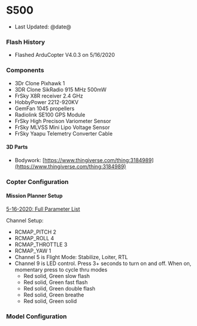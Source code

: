 
# S500

- Last Updated: @date@

### Flash History

- Flashed ArduCopter V4.0.3 on 5/16/2020

### Components

- 3Dr Clone Pixhawk 1 
- 3DR Clone SikRadio 915 MHz 500mW
- FrSky X8R receiver 2.4 GHz
- HobbyPower 2212-920KV
- GemFan 1045 propellers
- Radiolink SE100 GPS Module
- FrSky High Precison Variometer Sensor
- FrSky MLVSS Mini Lipo Voltage Sensor
- FrSky Yaapu Telemetry Converter Cable 

#### 3D Parts

- Bodywork: [https://www.thingiverse.com/thing:3184989](https://www.thingiverse.com/thing:3184989)

### Copter Configuration

#### Mission Planner Setup

[5-16-2020: Full Parameter List](./s500-1-05-16-2020-12-46.param)

Channel Setup:
- RCMAP_PITCH	2
- RCMAP_ROLL	4
- RCMAP_THROTTLE	3
- RCMAP_YAW	1
- Channel 5 is Flight Mode: Stabilize, Loiter, RTL
- Channel 9 is LED control.  Press 3+ seconds to turn on and off.  When on, momentary press to cycle thru modes
  - Red solid, Green slow flash
  - Red solid, Green fast flash
  - Red solid, Green double flash
  - Red solid, Green breathe
  - Red solid, Green solid
  
### Model Configuration


